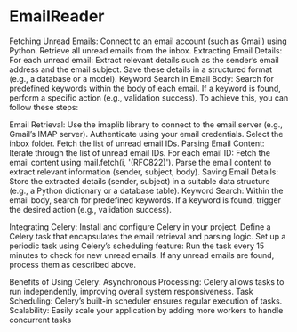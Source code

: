 # EmailReader

Fetching Unread Emails:
Connect to an email account (such as Gmail) using Python.
Retrieve all unread emails from the inbox.
Extracting Email Details:
For each unread email:
Extract relevant details such as the sender’s email address and the email subject.
Save these details in a structured format (e.g., a database or a model).
Keyword Search in Email Body:
Search for predefined keywords within the body of each email.
If a keyword is found, perform a specific action (e.g., validation success).
To achieve this, you can follow these steps:

Email Retrieval:
Use the imaplib library to connect to the email server (e.g., Gmail’s IMAP server).
Authenticate using your email credentials.
Select the inbox folder.
Fetch the list of unread email IDs.
Parsing Email Content:
Iterate through the list of unread email IDs.
For each email ID:
Fetch the email content using mail.fetch(i, '(RFC822)').
Parse the email content to extract relevant information (sender, subject, body).
Saving Email Details:
Store the extracted details (sender, subject) in a suitable data structure (e.g., a Python dictionary or a database table).
Keyword Search:
Within the email body, search for predefined keywords.
If a keyword is found, trigger the desired action (e.g., validation success).

Integrating Celery:
Install and configure Celery in your project.
Define a Celery task that encapsulates the email retrieval and parsing logic.
Set up a periodic task using Celery’s scheduling feature:
Run the task every 15 minutes to check for new unread emails.
If any unread emails are found, process them as described above.

Benefits of Using Celery:
Asynchronous Processing: Celery allows tasks to run independently, improving overall system responsiveness.
Task Scheduling: Celery’s built-in scheduler ensures regular execution of tasks.
Scalability: Easily scale your application by adding more workers to handle concurrent tasks
